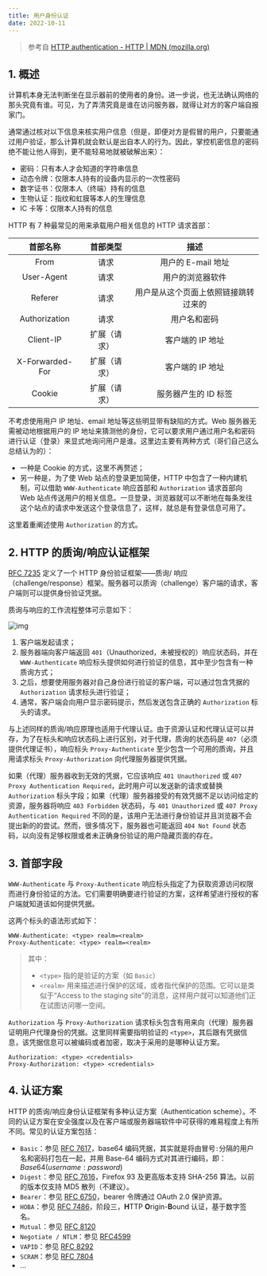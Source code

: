 ```yaml
---
title: 用户身份认证
date: 2022-10-11
---
```


> 参考自 [HTTP authentication - HTTP | MDN (mozilla.org)](https://developer.mozilla.org/en-US/docs/Web/HTTP/Authentication)

## 1. 概述

计算机本身无法判断坐在显示器前的使用者的身份。进一步说，也无法确认网络的那头究竟有谁。可见，为了弄清究竟是谁在访问服务器，就得让对方的客户端自报家门。

通常通过核对以下信息来核实用户信息（但是，即便对方是假冒的用户，只要能通过用户验证，那么计算机就会默认是出自本人的行为。因此，掌控机密信息的密码绝不能让他人得到，更不能轻易地就被破解出来）：

- 密码：只有本人才会知道的字符串信息
- 动态令牌：仅限本人持有的设备内显示的一次性密码
- 数字证书：仅限本人（终端）持有的信息
- 生物认证：指纹和虹膜等本人的生理信息
- IC 卡等：仅限本人持有的信息

HTTP 有 7 种最常见的用来承载用户相关信息的 HTTP 请求首部：

|    首部名称     |   首部类型   |                 描述                 |
| :-------------: | :----------: | :----------------------------------: |
|      From       |     请求     |          用户的 E-mail 地址          |
|   User-Agent    |     请求     |           用户的浏览器软件           |
|     Referer     |     请求     | 用户是从这个页面上依照链接跳转过来的 |
|  Authorization  |     请求     |             用户名和密码             |
|    Client-IP    | 扩展（请求） |           客户端的 IP 地址           |
| X-Forwarded-For | 扩展（请求） |           客户端的 IP 地址           |
|     Cookie      | 扩展（请求） |         服务器产生的 ID 标签         |

不考虑使用用户 IP 地址、email 地址等这些明显带有缺陷的方式。Web 服务器无需被动地根据用户的 IP 地址来猜测他的身份，它可以要求用户通过用户名和密码进行认证（登录）来显式地询问用户是谁。这里边主要有两种方式（哥们自己这么总结认为的）：

- 一种是 Cookie 的方式，这里不再赘述；
- 另一种是，为了使 Web 站点的登录更加简便，HTTP 中包含了一种内建机制，可以借助 `WWW-Authenticate` 响应首部和 `Authorization` 请求首部向 Web 站点传送用户的相关信息。一旦登录，浏览器就可以不断地在每条发往这个站点的请求中发送这个登录信息了，这样，就总是有登录信息可用了。

这里着重阐述使用 `Authorization` 的方式。

## 2. HTTP 的质询/响应认证框架

[RFC 7235](https://datatracker.ietf.org/doc/html/rfc7235) 定义了一个 HTTP 身份验证框架——质询/ 响应（challenge/response）框架。服务器可以质询（challenge）客户端的请求，客户端则可以提供身份验证凭据。

质询与响应的工作流程整体可示意如下：

![img](https://figure-bed.chua-n.com/杂技/计算机网络/http-auth-sequence-diagram.png)

1. 客户端发起请求；
2. 服务器端向客户端返回 `401`（Unauthorized，未被授权的）响应状态码，并在 `WWW-Authenticate` 响应标头提供如何进行验证的信息，其中至少包含有一种质询方式；
3. 之后，想要使用服务器对自己身份进行验证的客户端，可以通过包含凭据的 `Authorization` 请求标头进行验证；
4. 通常，客户端会向用户显示密码提示，然后发送包含正确的 `Authorization` 标头的请求。

与上述同样的质询/响应原理也适用于代理认证。由于资源认证和代理认证可以并存，为了在标头和响应状态码上进行区别，对于代理，质询的状态码是 `407`（必须提供代理证书），响应标头 `Proxy-Authenticate` 至少包含一个可用的质询，并且用请求标头 `Proxy-Authorization` 向代理服务器提供凭据。

如果（代理）服务器收到无效的凭据，它应该响应 `401 Unauthorized` 或 `407 Proxy Authentication Required`，此时用户可以发送新的请求或替换 `Authorization` 标头字段；如果（代理）服务器接受的有效凭据不足以访问给定的资源，服务器将响应 `403 Forbidden` 状态码，与 `401 Unauthorized` 或 `407 Proxy Authentication Required` 不同的是，该用户无法进行身份验证并且浏览器不会提出新的的尝试。然而，很多情况下，服务器也可能返回 `404 Not Found` 状态码，以向没有足够权限或者未正确身份验证的用户隐藏页面的存在。

## 3. 首部字段

`WWW-Authenticate` 与 `Proxy-Authenticate` 响应标头指定了为获取资源访问权限而进行身份验证的方法。它们需要明确要进行验证的方案，这样希望进行授权的客户端就知道该如何提供凭据。

这两个标头的语法形式如下：

```
WWW-Authenticate: <type> realm=<realm>
Proxy-Authenticate: <type> realm=<realm>
```

> 其中：
>
> - `<type>` 指的是验证的方案（如 `Basic`）
> - `<realm>` 用来描述进行保护的区域，或者指代保护的范围。它可以是类似于“Access to the staging site”的消息，这样用户就可以知道他们正在试图访问哪一空间。

`Authorization` 与 `Proxy-Authorization` 请求标头包含有用来向（代理）服务器证明用户代理身份的凭据。这里同样需要指明验证的 `<type>`，其后跟有凭据信息，该凭据信息可以被编码或者加密，取决于采用的是哪种认证方案。

```
Authorization: <type> <credentials>
Proxy-Authorization: <type> <credentials>
```

## 4. 认证方案

HTTP 的质询/响应身份认证框架有多种认证方案（Authentication scheme）。不同的认证方案在安全强度以及在客户端或服务器端软件中可获得的难易程度上有所不同。常见的认证方案包括：

- `Basic`：参见 [RFC 7617](https://datatracker.ietf.org/doc/html/rfc7617)，base64 编码凭据，其实就是将由冒号`:`分隔的用户名和密码打包在一起，并用 Base-64 编码方式对其进行编码，即：$Base64(username:password)$
- `Digest`：参见 [RFC 7616](https://datatracker.ietf.org/doc/html/rfc7616)，Firefox 93 及更高版本支持 SHA-256 算法。以前的版本仅支持 MD5 散列（不建议）。
- `Bearer`：参见 [RFC 6750](https://datatracker.ietf.org/doc/html/rfc6750)，bearer 令牌通过 OAuth 2.0 保护资源。
- `HOBA`：参见 [RFC 7486](https://datatracker.ietf.org/doc/html/rfc7486)，阶段三，**H**TTP **O**rigin-**B**ound 认证，基于数字签名。
- `Mutual`：参见 [RFC 8120](https://datatracker.ietf.org/doc/html/rfc8120)
- `Negotiate / NTLM`：参见 [RFC4599](https://www.ietf.org/rfc/rfc4559.txt)
- `VAPID`：参见 [RFC 8292](https://datatracker.ietf.org/doc/html/rfc8292)
- `SCRAM`：参见 [RFC 7804](https://datatracker.ietf.org/doc/html/rfc7804)
- ...